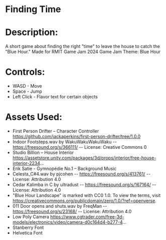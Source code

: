 # Finding Time
# Description:

A short game about finding the right "time" to leave the house to catch the "Blue Hour."
Made for RMIT Game Jam 2024
Game Jam Theme: Blue Hour

# Controls:
- WASD - Move
- Space - Jump
- Left Click - Flavor text for certain objects
# Assets Used:
- First Person Drifter – Character Controller https://github.com/jackaperkins/first-person-drifter/tree/1.0.0 
- Indoor Footsteps.wav by WakuWakuWakuWaku -- https://freesound.org/s/366111/ -- License: Creative Commons 0 
- Studio Billion – House Interior https://assetstore.unity.com/packages/3d/props/interior/free-house-interior-2234... 
- Erik Satie - Gymnopédie No.1 – Background Music 
- Celesta_C#4.wav by pjcohen -- https://freesound.org/s/413761/ -- License: Attribution 4.0 
- Cedar Kalimba in C by ultradust -- https://freesound.org/s/167164/ -- License: Attribution 4.0 
- "Blue Hour Landscape" is marked with CC0 1.0. To view the terms, visit https://creativecommons.org/publicdomain/zero/1.0/?ref=openverse. 
- 011 Door opens and shuts.wav by FreqMan -- https://freesound.org/s/23168/ -- License: Attribution 4.0 
- Low Poly Camera https://www.cgtrader.com/free-3d-models/electronics/video/camera-d0c164d4-b277-4... 
- Stanberry Font 
- Helvetica Font 
